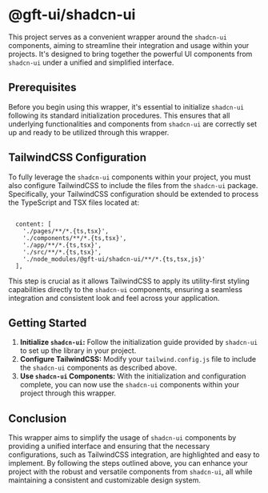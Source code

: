 # @gft-ui/shadcn-ui


This project serves as a convenient wrapper around the `shadcn-ui` components, aiming to streamline their integration and usage within your projects. It's designed to bring together the powerful UI components from `shadcn-ui` under a unified and simplified interface.

## Prerequisites

Before you begin using this wrapper, it's essential to initialize `shadcn-ui` following its standard initialization procedures. This ensures that all underlying functionalities and components from `shadcn-ui` are correctly set up and ready to be utilized through this wrapper.

## TailwindCSS Configuration

To fully leverage the `shadcn-ui` components within your project, you must also configure TailwindCSS to include the files from the `shadcn-ui` package. Specifically, your TailwindCSS configuration should be extended to process the TypeScript and TSX files located at:

```

  content: [
    './pages/**/*.{ts,tsx}',
    './components/**/*.{ts,tsx}',
    './app/**/*.{ts,tsx}',
    './src/**/*.{ts,tsx}',
    './node_modules/@gft-ui/shadcn-ui/**/*.{ts,tsx,js}'
  ],

```


This step is crucial as it allows TailwindCSS to apply its utility-first styling capabilities directly to the `shadcn-ui` components, ensuring a seamless integration and consistent look and feel across your application.

## Getting Started

1. **Initialize `shadcn-ui`:** Follow the initialization guide provided by `shadcn-ui` to set up the library in your project.
2. **Configure TailwindCSS:** Modify your `tailwind.config.js` file to include the `shadcn-ui` components as described above.
3. **Use `shadcn-ui` Components:** With the initialization and configuration complete, you can now use the `shadcn-ui` components within your project through this wrapper.

## Conclusion

This wrapper aims to simplify the usage of `shadcn-ui` components by providing a unified interface and ensuring that the necessary configurations, such as TailwindCSS integration, are highlighted and easy to implement. By following the steps outlined above, you can enhance your project with the robust and versatile components from `shadcn-ui`, all while maintaining a consistent and customizable design system.